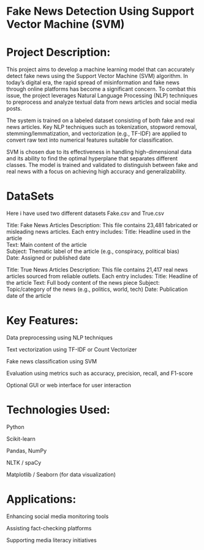# Fake News Detection Using Support Vector Machine (SVM)

# Project Description:
This project aims to develop a machine learning model that can accurately detect fake news using the Support Vector Machine (SVM) algorithm. In today’s digital era, the rapid spread of misinformation and fake news through online platforms has become a significant concern. To combat this issue, the project leverages Natural Language Processing (NLP) techniques to preprocess and analyze textual data from news articles and social media posts.

The system is trained on a labeled dataset consisting of both fake and real news articles. Key NLP techniques such as tokenization, stopword removal, stemming/lemmatization, and vectorization (e.g., TF-IDF) are applied to convert raw text into numerical features suitable for classification.

SVM is chosen due to its effectiveness in handling high-dimensional data and its ability to find the optimal hyperplane that separates different classes. The model is trained and validated to distinguish between fake and real news with a focus on achieving high accuracy and generalizability.

# DataSets
Here i have used two different datasets Fake.csv and True.csv

Title: Fake News Articles
Description:
This file contains 23,481 fabricated or misleading news articles. Each entry includes:
Title: Headline used in the article    
Text: Main content of the article  
Subject: Thematic label of the article (e.g., conspiracy, political bias)  
Date: Assigned or published date  

Title: True News Articles
Description:
This file contains 21,417 real news articles sourced from reliable outlets. Each entry includes:
Title: Headline of the article
Text: Full body content of the news piece
Subject: Topic/category of the news (e.g., politics, world, tech)
Date: Publication date of the article

# Key Features:
Data preprocessing using NLP techniques

Text vectorization using TF-IDF or Count Vectorizer

Fake news classification using SVM

Evaluation using metrics such as accuracy, precision, recall, and F1-score

Optional GUI or web interface for user interaction

# Technologies Used:
Python

Scikit-learn

Pandas, NumPy

NLTK / spaCy

Matplotlib / Seaborn (for data visualization)

# Applications:
Enhancing social media monitoring tools

Assisting fact-checking platforms

Supporting media literacy initiatives



